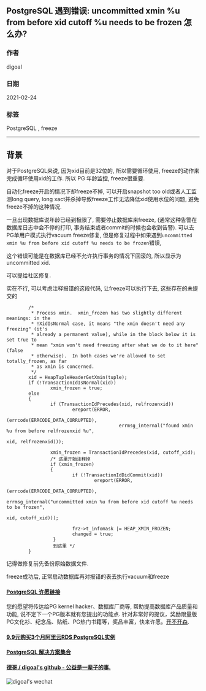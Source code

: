 ## PostgreSQL 遇到错误: uncommitted xmin %u from before xid cutoff %u needs to be frozen 怎么办?   
          
### 作者          
digoal          
          
### 日期          
2021-02-24          
          
### 标签          
PostgreSQL , freeze       
          
----          
          
## 背景       
  
对于PostgreSQL来说, 因为xid目前是32位的, 所以需要循环使用, freeze的动作来完成循环使用xid的工作. 所以 PG 年龄监控, freeze很重要.   
  
自动化freeze开启的情况下却freeze不掉, 可以开启snapshot too old或者人工监测long query, long xact并杀掉导致freeze工作无法降低xid使用水位的问题, 避免freeze不掉的这种情况.  
  
一旦出现数据库说年龄已经到极限了, 需要停止数据库来freeze, (通常这种告警在数据库日志中会不停的打印, 事务结束或者commit的时候也会收到告警). 可以去PG单用户模式执行vacuum freeze修复, 但是修复过程中如果遇到```uncommitted xmin %u from before xid cutoff %u needs to be frozen```错误,  
  
这个错误可能是在数据库已经不允许执行事务的情况下回滚的, 所以显示为uncommitted xid.   
  
可以提给社区修复.   
  
实在不行, 可以考虑注释报错的这段代码, 让freeze可以执行下去, 这些存在的未提交的  
  
  
```  
        /*  
         * Process xmin.  xmin_frozen has two slightly different meanings: in the  
         * !XidIsNormal case, it means "the xmin doesn't need any freezing" (it's  
         * already a permanent value), while in the block below it is set true to  
         * mean "xmin won't need freezing after what we do to it here" (false  
         * otherwise).  In both cases we're allowed to set totally_frozen, as far  
         * as xmin is concerned.  
         */  
        xid = HeapTupleHeaderGetXmin(tuple);  
        if (!TransactionIdIsNormal(xid))  
                xmin_frozen = true;  
        else  
        {  
                if (TransactionIdPrecedes(xid, relfrozenxid))  
                        ereport(ERROR,  
                                        (errcode(ERRCODE_DATA_CORRUPTED),  
                                         errmsg_internal("found xmin %u from before relfrozenxid %u",  
                                                                         xid, relfrozenxid)));  
  
                xmin_frozen = TransactionIdPrecedes(xid, cutoff_xid);  
                /* 这里开始注释掉  
                if (xmin_frozen)  
                {  
                        if (!TransactionIdDidCommit(xid))  
                                ereport(ERROR,  
                                                (errcode(ERRCODE_DATA_CORRUPTED),  
                                                 errmsg_internal("uncommitted xmin %u from before xid cutoff %u needs to be frozen",  
                                                                                 xid, cutoff_xid)));  
  
                        frz->t_infomask |= HEAP_XMIN_FROZEN;  
                        changed = true;  
                 }  
                 到这里 */
        }  
```  
  
记得做修复前先备份原始数据文件.  
  
freeze成功后, 正常启动数据库再对报错的表去执行vacuum和freeze  
    
  
#### [PostgreSQL 许愿链接](https://github.com/digoal/blog/issues/76 "269ac3d1c492e938c0191101c7238216")
您的愿望将传达给PG kernel hacker、数据库厂商等, 帮助提高数据库产品质量和功能, 说不定下一个PG版本就有您提出的功能点. 针对非常好的提议，奖励限量版PG文化衫、纪念品、贴纸、PG热门书籍等，奖品丰富，快来许愿。[开不开森](https://github.com/digoal/blog/issues/76 "269ac3d1c492e938c0191101c7238216").  
  
  
#### [9.9元购买3个月阿里云RDS PostgreSQL实例](https://www.aliyun.com/database/postgresqlactivity "57258f76c37864c6e6d23383d05714ea")
  
  
#### [PostgreSQL 解决方案集合](https://yq.aliyun.com/topic/118 "40cff096e9ed7122c512b35d8561d9c8")
  
  
#### [德哥 / digoal's github - 公益是一辈子的事.](https://github.com/digoal/blog/blob/master/README.md "22709685feb7cab07d30f30387f0a9ae")
  
  
![digoal's wechat](../pic/digoal_weixin.jpg "f7ad92eeba24523fd47a6e1a0e691b59")
  
